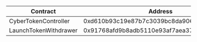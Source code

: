 | Contract              | Address                                    |
| --------------------- | ------------------------------------------ |
| CyberTokenController  | 0xd610b93c19e87b7c3039bc8da906a233ad85386b |
| LaunchTokenWithdrawer | 0x91768afd9b8adb5110e93af7aea374e7e75d2d8f |
